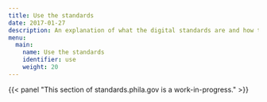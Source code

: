 ```yaml
---
title: Use the standards
date: 2017-01-27
description: An explanation of what the digital standards are and how to apply them to your project.
menu:
  main:
    name: Use the standards
    identifier: use
    weight: 20
---
```

{{< panel "This section of standards.phila.gov is a work-in-progress." >}}
